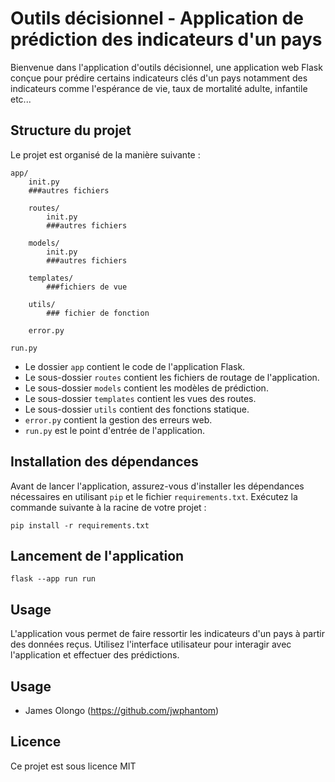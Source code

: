 # Outils décisionnel - Application de prédiction des indicateurs d'un pays

Bienvenue dans l'application d'outils décisionnel, une application web Flask conçue pour prédire certains indicateurs clés d'un pays notamment des indicateurs comme l'espérance de vie, taux de mortalité adulte, infantile etc...

## Structure du projet

Le projet est organisé de la manière suivante :

    app/
        init.py
        ###autres fichiers

        routes/
            init.py
            ###autres fichiers
        
        models/
            init.py
            ###autres fichiers

        templates/
            ###fichiers de vue

        utils/
            ### fichier de fonction

        error.py

    run.py



- Le dossier `app` contient le code de l'application Flask.
- Le sous-dossier `routes` contient les fichiers de routage de l'application.
- Le sous-dossier `models` contient les modèles de prédiction.
- Le sous-dossier `templates` contient les vues des routes.
- Le sous-dossier `utils` contient des fonctions statique.
- `error.py` contient la gestion des erreurs web.
- `run.py` est le point d'entrée de l'application.


## Installation des dépendances

Avant de lancer l'application, assurez-vous d'installer les dépendances nécessaires en utilisant `pip` et le fichier `requirements.txt`. Exécutez la commande suivante à la racine de votre projet :

```shell
pip install -r requirements.txt
```

## Lancement de l'application

```shell
flask --app run run 
```

## Usage

L'application vous permet de faire ressortir les indicateurs d'un pays à partir des données reçus. Utilisez l'interface utilisateur pour interagir avec l'application et effectuer des prédictions.


## Usage
- James Olongo (https://github.com/jwphantom)


## Licence

Ce projet est sous licence MIT
